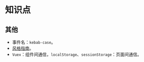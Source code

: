 # 知识点

## 其他

- 事件名：`kebab-case`。
- [风格指南](https://cn.vuejs.org/v2/style-guide/)。
- `Vuex`：组件间通信，`localStorage`、`sessionStorage`：页面间通信。

